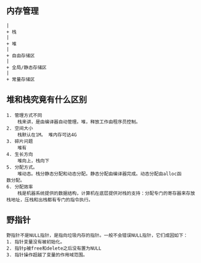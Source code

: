 ## 内存管理
	|
	+ 栈
	| 
	+ 堆
	|
	+ 自由存储区
	|
	+ 全局/静态存储区
	|
	+ 常量存储区

## 堆和栈究竟有什么区别
	1. 管理方式不同 
		栈来讲，是由编译器自动管理。堆，释放工作由程序员控制。
    2. 空间大小
    	栈默认在1M。 堆内存可达4G
    3. 碎片问题
    	堆有
    4. 生长方向
    	堆向上，栈向下
    5. 分配方式。
    	堆动态。栈分静态分配和动态分配。静态分配由编译器完成。动态分配由alloc函	     数分配。
    6. 分配效率
    	栈是机器系统提供的数据结构，计算机在底层提供对栈的支持：分配专门的寄存器来存放栈地址，压栈和出栈都有专门的指令执行。

## 野指针
	野指针不是NULL指针，是指向垃圾内存的指针。一般不会错误NULL指针，它们成因如下：
	1. 指针变量没有被初始化。
	2. 指针p被free和delete之后没有置为NULL
	3. 指针操作超越了变量的作用域范围。
    	
    	
